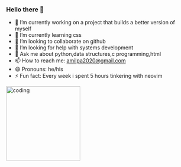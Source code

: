 ### Hello there 👋


- 🔭 I’m currently working on a project that builds a better version of myself
- 🌱 I’m currently learning css 
- 👯 I’m looking to collaborate on github
- 🤔 I’m looking for help with systems development
- 💬 Ask me about python,data structures,c programming,html
- 📫 How to reach me: amilpa2020@gmail.com
- 😄 Pronouns: he/his
- ⚡ Fun fact: Every week i spent 5 hours tinkering with neovim

<img align="left" alt="coding" width="200" src="https://media.tenor.com/BfprZBD7YqUAAAAC/pusheen-animated-pusheen.gif">


